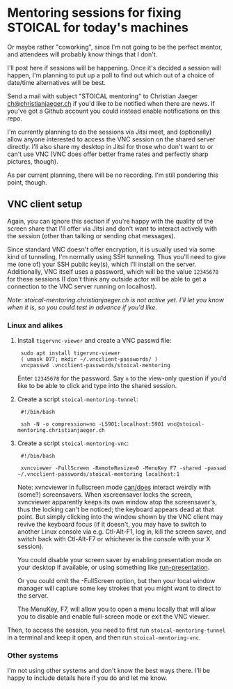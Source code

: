 # Mentoring sessions for fixing STOICAL for today's machines

Or maybe rather "coworking", since I'm not going to be the perfect
mentor, and attendees will probably know things that I don't.

I'll post here if sessions will be happening. Once it's decided a
session will happen, I'm planning to put up a poll to find out which
out of a choice of date/time alternatives will be best.

Send a mail with subject "STOICAL mentoring" to Christian Jaeger
<ch@christianjaeger.ch> if you'd like to be notified when there are
news. If you've got a Github account you could instead enable
notifications on this repo.

I'm currently planning to do the sessions via Jitsi meet, and
(optionally) allow anyone interested to access the VNC session on the
shared server directly. I'll also share my desktop in Jitsi for those
who don't want to or can't use VNC (VNC does offer better frame rates
and perfectly sharp pictures, though).

As per current planning, there will be no recording. I'm still
pondering this point, though.

## VNC client setup

Again, you can ignore this section if you're happy with the quality of
the screen share that I'll offer via Jitsi and don't want to interact
actively with the session (other than talking or sending chat messages).

Since standard VNC doesn't offer encryption, it is usually used via
some kind of tunneling, I'm normally using SSH tunneling. Thus
you'll need to give me (one of) your SSH public key(s), which I'll
install on the server. Additionally, VNC itself uses a password, which
will be the value `12345678` for these sessions (I don't think any
outside actor will be able to get a connection to the VNC server
running on localhost).

*Note: stoical-mentoring.christianjaeger.ch is not active yet. I'll
let you know when it is, so you could test in advance if you'd like.*

### Linux and alikes

1. Install `tigervnc-viewer` and create a VNC passwd file:

        sudo apt install tigervnc-viewer
        ( umask 077; mkdir ~/.vncclient-passwords/ )
        vncpasswd .vncclient-passwords/stoical-mentoring
        
    Enter `12345678` for the password. Say `n` to the view-only
    question if you'd like to be able to click and type into the
    shared session.

1. Create a script `stoical-mentoring-tunnel`:

        #!/bin/bash

        ssh -N -o compression=no -L5901:localhost:5901 vnc@stoical-mentoring.christianjaeger.ch

1. Create a script `stoical-mentoring-vnc`:

        #!/bin/bash

        xvncviewer -FullScreen -RemoteResize=0 -MenuKey F7 -shared -passwd ~/.vncclient-passwords/stoical-mentoring localhost:1

    Note: xvncviewer in fullscreen mode
    [can/does](https://github.com/TigerVNC/tigervnc/issues/1150)
    interact weirdly with (some?) screensavers. When xscreensaver
    locks the screen, xvncviewer apparently keeps its own window atop
    the screensaver's, thus the locking can't be noticed; the keyboard
    appears dead at that point. But simply clicking into the window
    shown by the VNC client may revive the keyboard focus (if it
    doesn't, you may have to switch to another Linux console via
    e.g. Ctl-Alt-F1, log in, kill the screen saver, and switch back
    with Ctl-Alt-F7 or whichever is the console with your X session).
    
    You could disable your screen saver by enabling presentation mode
    on your desktop if available, or using something like
    [run-presentation](https://github.com/pflanze/chj-bin/blob/master/run-presentation).

    Or you could omit the -FullScreen option, but then your local
    window manager will capture some key strokes that you might want
    to direct to the server.
    
    The MenuKey, F7, will allow you to open a menu locally that will
    allow you to disable and enable full-screen mode or exit the VNC
    viewer.

Then, to access the session, you need to first run
`stoical-mentoring-tunnel` in a terminal and keep it open, and then
run `stoical-mentoring-vnc`.

### Other systems

I'm not using other systems and don't know the best ways there. I'll
be happy to include details here if you do and let me know.
